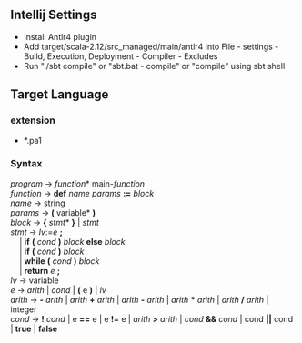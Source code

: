 
## Intellij Settings
 * Install Antlr4 plugin
 * Add target/scala-2.12/src_managed/main/antlr4 into File - settings - Build, Execution, Deployment - Compiler - Excludes
 * Run "./sbt compile" or "sbt.bat - compile" or "compile" using sbt shell

## Target Language
### extension
* *.pa1
### Syntax
  *program* -> *function** main-*function*<br/>
  *function* -> **def** *name* *params* **:=** *block*<br/>
  *name* -> string<br/>
  *params* -> **(** variable* **)**<br/>
  *block* -> **{** *stmt** **}** | *stmt*<br/>
  *stmt* -> *lv*:=*e* **;**<br/>
  &nbsp;&nbsp;&nbsp;&nbsp;| **if** **(** *cond* **)** *block* **else** *block*<br/>
  &nbsp;&nbsp;&nbsp;&nbsp;| **if** **(** *cond* **)** *block* <br/>
  &nbsp;&nbsp;&nbsp;&nbsp;| **while** **(** *cond* **)** *block*<br/>
  &nbsp;&nbsp;&nbsp;&nbsp;| **return** *e* **;**<br/>
  *lv* -> variable<br/>
  *e* -> *arith* | *cond* | **(** e **)** | *lv*<br/>
  *arith* -> **-** *arith* | *arith* **+** *arith* | *arith* **-** *arith* |  *arith* **\*** *arith* |  *arith* **/** *arith*  | integer <br/>
  *cond* -> **!** *cond* | e **==** e | e **!=** e | *arith* **>** *arith* | *cond* **&&** *cond* | cond **||** cond | **true** | **false** <br/>

